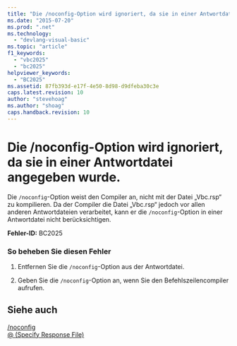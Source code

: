 ```yaml
---
title: "Die /noconfig-Option wird ignoriert, da sie in einer Antwortdatei angegeben wurde. | Microsoft Docs"
ms.date: "2015-07-20"
ms.prod: ".net"
ms.technology: 
  - "devlang-visual-basic"
ms.topic: "article"
f1_keywords: 
  - "vbc2025"
  - "bc2025"
helpviewer_keywords: 
  - "BC2025"
ms.assetid: 87fb393d-e17f-4e50-8d98-d9dfeba30c3e
caps.latest.revision: 10
author: "stevehoag"
ms.author: "shoag"
caps.handback.revision: 10
---
```

# Die /noconfig-Option wird ignoriert, da sie in einer Antwortdatei angegeben wurde.
Die `/noconfig`\-Option weist den Compiler an, nicht mit der Datei „Vbc.rsp“ zu kompilieren. Da der Compiler die Datei „Vbc.rsp“ jedoch vor allen anderen Antwortdateien verarbeitet, kann er die `/noconfig`\-Option in einer Antwortdatei nicht berücksichtigen.  
  
 **Fehler\-ID:** BC2025  
  
### So beheben Sie diesen Fehler  
  
1.  Entfernen Sie die `/noconfig`\-Option aus der Antwortdatei.  
  
2.  Geben Sie die `/noconfig`\-Option an, wenn Sie den Befehlszeilencompiler aufrufen.  
  
## Siehe auch  
 [\/noconfig](../../visual-basic/reference/command-line-compiler/noconfig.md)   
 [@ \(Specify Response File\)](../../visual-basic/reference/command-line-compiler/specify-response-file.md)